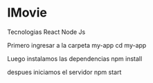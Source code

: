 # IMovie

Tecnologias
React
Node Js

Primero ingresar a la carpeta my-app
cd my-app

Luego instalamos las dependencias
npm install

despues iniciamos el servidor 
npm start
